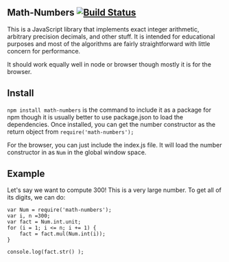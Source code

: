 ## Math-Numbers  [![Build Status](https://travis-ci.org/jostylr/math-numbers.png)](https://travis-ci.org/jostylr/math-numbers)

This is a JavaScript library that implements exact integer arithmetic, arbitrary precision decimals, and other stuff. It is intended for educational purposes and most of the algorithms are fairly straightforward with little concern for performance.

It should work equally well in node or browser though mostly it is for the browser. 
 
## Install

`npm install math-numbers` is the command to include it as a package for npm though it is usually better to use package.json to load the dependencies. Once installed, you can get the number constructor as the return object from `require('math-numbers');`

For the browser, you can just include the index.js file. It will load the number constructor in as `Num` in the global window space. 

## Example

Let's say we want to compute 300!   This is a very large number. To get all of its digits, we can do:

    var Num = require('math-numbers');
    var i, n =300;
    var fact = Num.int.unit;
    for (i = 1; i <= n; i += 1) {
        fact = fact.mul(Num.int(i));
    }

    console.log(fact.str() );